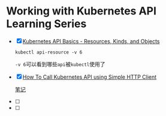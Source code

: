 # Working with Kubernetes API Learning Series

- [x] [Kubernetes API Basics - Resources, Kinds, and Objects](https://iximiuz.com/en/posts/kubernetes-api-structure-and-terminology/)

  `kubectl api-resource -v 6`

  `-v 6`可以看到哪些`api`被`kubectl`使用了

- [x] [How To Call Kubernetes API using Simple HTTP Client](https://iximiuz.com/en/posts/kubernetes-api-call-simple-http-client/)

  [笔记](https://pluviophile225.github.io/docs/note_k8s_api_call/)

- [ ] 

- [ ] 
